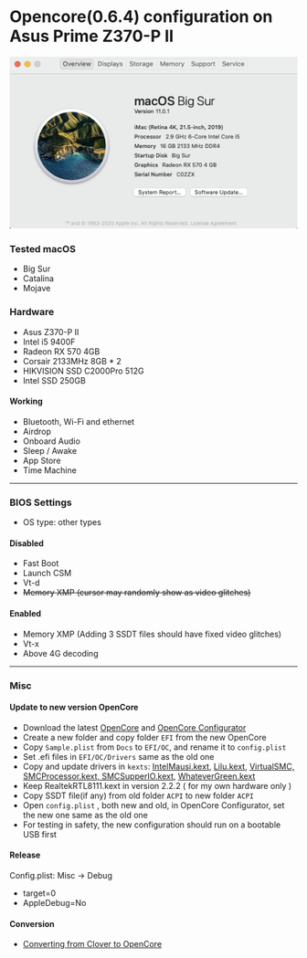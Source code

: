 # Opencore(0.6.4) configuration on Asus Prime Z370-P II

![System Info](sysInfo.png)

### Tested macOS

- Big Sur
- Catalina
- Mojave

### Hardware

- Asus Z370-P II
- Intel i5 9400F
- Radeon RX 570 4GB
- Corsair 2133MHz 8GB * 2
- HIKVISION SSD C2000Pro 512G
- Intel SSD 250GB

#### Working

- Bluetooth, Wi-Fi and ethernet
- Airdrop
- Onboard Audio
- Sleep / Awake
- App Store
- Time Machine

***

### BIOS Settings

- OS type: other types

#### Disabled

- Fast Boot
- Launch CSM
- Vt-d 
- ~~Memory XMP (cursor may randomly show as video glitches)~~

#### Enabled

- Memory XMP (Adding 3 SSDT files should have fixed video glitches)
- Vt-x
- Above 4G decoding

***

### Misc

#### Update to new version OpenCore

- Download the latest [OpenCore](https://github.com/acidanthera/OpenCorePkg) and [OpenCore Configurator](https://mackie100projects.altervista.org/)
- Create a new folder and copy folder `EFI` from the new OpenCore
- Copy `Sample.plist` from `Docs` to `EFI/OC`, and rename it to `config.plist`
- Set .efi files in `EFI/OC/Drivers` same as the old one
- Copy and update drivers in `kexts`: [IntelMausi.kext](https://github.com/acidanthera/IntelMausi), [Lilu.kext](https://github.com/acidanthera/Lilu), [VirtualSMC, SMCProcessor.kext, SMCSupperIO.kext](https://github.com/acidanthera/VirtualSMC), [WhateverGreen.kext](https://github.com/acidanthera/WhateverGreen)
- Keep RealtekRTL8111.kext in version 2.2.2 ( for my own hardware only )
- Copy SSDT file(if any) from old folder `ACPI` to new folder `ACPI`
- Open  `config.plist` , both new and old, in OpenCore Configurator, set the new one same as the old one
- For testing in safety, the new configuration should run on a bootable USB first

#### Release

Config.plist: Misc -> Debug
- target=0
- AppleDebug=No

#### Conversion

* [Converting from Clover to OpenCore](/conversion.md)

